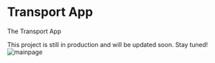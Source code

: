 # Transport App

The Transport App

This project is still in production and will be updated soon. Stay tuned!
![mainpage](https://i.ibb.co/m9wpVWY/Be-Funky-collage.png)
